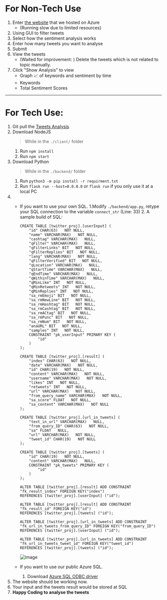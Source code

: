 # For Non-Tech Use
1. Enter [the website](http://tweet-analysis.killicit.com/) that we hosted on Azure 
    - (Running slow due to limited resources)
1. Using GUI to filter tweets
1. Select how the sentiment analysis works
1. Enter how many tweets you want to analyse
1. Submit
1. View the tweets
    - (Waited for improvement: ) Delete the tweets which is not related to topic manually.
1. Click "Show Analysis" to view
    - Graph 📈 of keywords and sentiment by time
    - Keywords
    - Total Sentiment Scores

---

# For Tech Use:
1. Git pull the [Tweets Analysis](https://github.com/wingyeung0317/JDE-TweetsAnalysis)
1. Download NodeJS
    > While in the ```./client/``` folder
    1. Run ```npm install```
    1. Run ```npm start```
1. Download Python
    > While in the ```./backend/``` folder
    1. Run ```python3 -m pip install -r requirment.txt```
    1. Run ```flask run --host=0.0.0.0``` or 
    ```flask run``` if you only use it at a local PC
1. - If you want to use your own SQL. 
        1.Modify ```./backend/app.py```, retype your SQL connection to the variable ```connect_str``` (Line: 33)
        2. A sample build of SQL:
        ```
        CREATE TABLE [twitter_proj].[userInput] (
            "id" CHAR(63)   NOT NULL,
            "name" VARCHAR(MAX)   NOT NULL,
            "cashtag" VARCHAR(MAX)   NULL,
            "qFilter" VARCHAR(MAX)   NULL,
            "qFilterLinks" BIT   NOT NULL,
            "qFilterReplies" BIT   NOT NULL,
            "lang" VARCHAR(MAX)   NOT NULL,
            "qFilterVerified" BIT   NOT NULL,
            "qLocation" VARCHAR(MAX)   NULL,
            "qStartTime" VARCHAR(MAX)   NULL,
            "qEndTime" VARCHAR(MAX)   NULL,
            "qWithinTime" VARCHAR(MAX)   NULL,
            "qMinLike" INT   NOT NULL,
            "qMinRetweets" INT   NOT NULL,
            "qMinReplies" INT   NOT NULL,
            "sa_rmEmoji" BIT   NOT NULL,
            "sa_rmNewLine" BIT   NOT NULL,
            "sa_rmHashtag" BIT   NOT NULL,
            "sa_rmCashtag" BIT   NOT NULL,
            "sa_rmACtag" BIT   NOT NULL,
            "sa_rmPunc" BIT   NOT NULL,
            "sa_rmNum" BIT   NOT NULL,
            "anaURL" BIT   NOT NULL,
            "samples" INT   NOT NULL,
            CONSTRAINT "pk_userInput" PRIMARY KEY (
                "id"
            )
        );

        CREATE TABLE [twitter_proj].[result] (
            "index" CHAR(63)   NOT NULL,
            "date" VARCHAR(MAX)   NOT NULL,
            "id" CHAR(19)   NOT NULL,
            "content" VARCHAR(MAX)   NOT NULL,
            "username" VARCHAR(MAX)   NOT NULL,
            "likes" INT   NOT NULL,
            "retweets" INT   NOT NULL,
            "url" VARCHAR(MAX)   NOT NULL,
            "from_query_name" VARCHAR(MAX)   NOT NULL,
            "sa_score" FLOAT   NOT NULL,
            "sa_content" VARCHAR(MAX)   NOT NULL
        );

        CREATE TABLE [twitter_proj].[url_in_tweets] (
            "text_in_url" VARCHAR(MAX)   NULL,
            "from_query_ID" CHAR(63)   NOT NULL,
            "sa" FLOAT   NULL,
            "url" VARCHAR(MAX)   NOT NULL,
            "tweet_id" CHAR(19)   NOT NULL
        );

        CREATE TABLE [twitter_proj].[tweets] (
            "id" CHAR(19)   NOT NULL,
            "content" VARCHAR(MAX)   NULL,
            CONSTRAINT "pk_tweets" PRIMARY KEY (
                "id"
            )
        );

        ALTER TABLE [twitter_proj].[result] ADD CONSTRAINT "fk_result_index" FOREIGN KEY("index")
        REFERENCES [twitter_proj].[userInput] ("id");

        ALTER TABLE [twitter_proj].[result] ADD CONSTRAINT "fk_result_id" FOREIGN KEY("id")
        REFERENCES [twitter_proj].[tweets] ("id");

        ALTER TABLE [twitter_proj].[url_in_tweets] ADD CONSTRAINT "fk_url_in_tweets_from_query_ID" FOREIGN KEY("from_query_ID")
        REFERENCES [twitter_proj].[userInput] ("id");

        ALTER TABLE [twitter_proj].[url_in_tweets] ADD CONSTRAINT "fk_url_in_tweets_tweet_id" FOREIGN KEY("tweet_id")
        REFERENCES [twitter_proj].[tweets] ("id");
        ```
        ![image](https://user-images.githubusercontent.com/121206892/219228476-4fc9d46c-47cd-47eb-88c1-93d830caf041.png)


    - If you want to use our public Azure SQL.
        1. Download [Azure SQL ODBC driver](https://learn.microsoft.com/en-us/sql/connect/odbc/download-odbc-driver-for-sql-server)
1. The website should be working now.
1. Your input and the tweets result would be stored at SQL
1. **Happy Coding to analyse the tweets**
